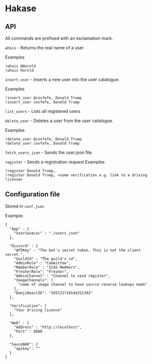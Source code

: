 # Hakase

## API
All commands are prefixed with an exclamation mark.

`whois` - Returns the real name of a user

Examples
```
!whois @Harold
!whois Harold
```
`insert_user` - Inserts a new user into the user catalogue.

Examples
```
!insert_user @covfefe, Donald Trump
!insert_user covfefe, Donald Trump
```
`list_users` - Lists all registered users

`delete_user` - Deletes a user from the user catalogue.

Examples
```
!delete_user @covfefe, Donald Trump
!delete_user covfefe, Donald Trump
```

`fetch_users_json` - Sends the user.json file.

`register` - Sends a registration request
Examples
```
!register Donald Trump, 
!register Donald Trump, <some verification e.g. link to a driving license>
```
## Configuration file
Stored in `conf.json`

Example:
```
{
  "App" : {
    "UserSaveLoc" : "./users.json"
  },

  "Discord" : {
    "APIKey" : "The bot's secret token. This is not the client secret.",
    "GuildId" : "The guild's id",
    "AdminRole" : "Committee",
    "MemberRole" : "ICAS Members",
    "FresherRole": "Fresher",
    "AdminChannel" : "Channel to send register",
    "ImageChannels": [
      "name of image channel to have source reverse lookups made"
    ],
    "EmojiReactID": "395721719144251393"
  },

  "Verification": [
    "Your driving licence"
  ],

  "Web" : {
    "Address" : "http://localhost",
    "Port" : 8080
  },

  "SauceNAO": {
    "apikey": ""
  }
}

```

